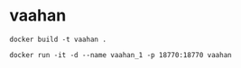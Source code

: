 # vaahan

```
docker build -t vaahan .
```
```
docker run -it -d --name vaahan_1 -p 18770:18770 vaahan
```
